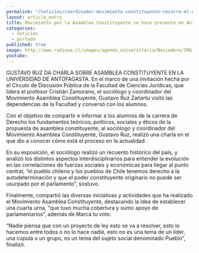 ```yaml
---
permalink: "/noticias/coordinador-movimiento-constituyente-recorre-el-norte.html"
layout: article_entry
title: Movimiento por la Asamblea Constituyente se hace presente en Antofagasta.
categories: 
  - noticias
  - portada
published: true
image: http://www.radioua.cl/images/agenda_universitaria/Noviembre/IMG_7793.jpg
youtube: 
---
```

GUSTAVO RUZ DA CHARLA SOBRE ASAMBLEA CONSTITUYENTE EN LA UNIVERSIDAD DE ANTOFAGASTA.
En el marco de una invitación hecha por el Círculo de Discusión Pública de la Facultad de Ciencias Jurídicas, que lidera el profesor Cristián Zamorano, el sociólogo y coordinador del Movimiento Asamblea Constituyente, Gustavo Ruz Zañartu visitó las dependencias de la Facultad y conversó con los alumnos.

Con el objetivo de compartir e informar a los alumnos de la carrera de Derecho los fundamentos teóricos, políticos, sociales y éticos de la propuesta de asamblea constituyente, al sociólogo y coordinador del Movimiento Asamblea Constituyente, Gustavo Ruz, realizó una charla en el que dio a conocer cómo está el proceso en la actualidad.

En su exposición, el sociólogo realizó un recuento histórico del país, y analizó los distintos aspectos interdisciplinarios para entender la evolución en las correlaciones de fuerzas sociales y económicas para llegar al punto central, “el pueblo chileno y los pueblos de Chile tenemos derecho a la autodeterminación y que el poder constituyente originario no puede ser usurpado por el parlamento”, sostuvo.

Finalmente, compartió las diversas iniciativas y actividades que ha realizado el Movimiento Asamblea Constituyente, destacando la idea de establecer una cuarta urna, “que tuvo mucha cobertura y sumo apoyo de parlamentarios”, además de Marca tu voto.

“Nadie piensa que con un proyecto de ley esto se va a resolver, esto lo hacemos entre todos o no lo hace nadie, esto no es una tema de un líder, una cúpula o un grupo, es un tema del sujeto social denominado Pueblo”, finalizó.
